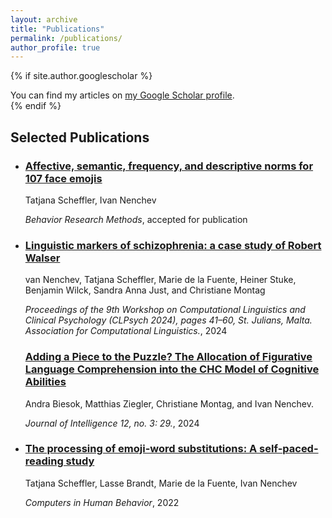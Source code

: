 ```yaml
---
layout: archive
title: "Publications"
permalink: /publications/
author_profile: true
---
```


{% if site.author.googlescholar %}
  <div class="wordwrap">You can find my articles on <a href="https://scholar.google.com/citations?hl=en&user=kjmxxD0AAAAJ">my Google Scholar profile</a>.</div>
{% endif %}


<h2>Selected Publications</h2>
<ul>
  <li>
    <h3><a href="https://semanticsarchive.net/Archive/mNiNGE1M/SchefflerNenchev2023-emoji-norms-preprint%20-%20Tatjana%20Scheffler.pdf">Affective, semantic, frequency, and descriptive norms for 107 face emojis</a></h3>
    <p>Tatjana Scheffler, Ivan Nenchev</p>
    <p><em>Behavior Research Methods</em>, accepted for publication</p>
  </li>
  <li>
    <h3><a href="https://aclanthology.org/2024.clpsych-1.4/">Linguistic markers of schizophrenia: a case study of Robert Walser</a></h3>
    <p>van Nenchev, Tatjana Scheffler, Marie de la Fuente, Heiner Stuke, Benjamin Wilck, Sandra Anna Just, and Christiane Montag</p>
    <p><em>Proceedings of the 9th Workshop on Computational Linguistics and Clinical Psychology (CLPsych 2024), pages 41–60, St. Julians, Malta. Association for Computational Linguistics.</em>, 2024</p>
  </li>
    <h3><a href="https://www.mdpi.com/2079-3200/12/3/29">Adding a Piece to the Puzzle? The Allocation of Figurative Language Comprehension into the CHC Model of Cognitive Abilities</a></h3>
    <p>Andra Biesok, Matthias Ziegler, Christiane Montag, and Ivan Nenchev.</p>
    <p><em>Journal of Intelligence 12, no. 3: 29.</em>, 2024</p>
  </li>
  <li>
    <h3><a href="https://www.sciencedirect.com/science/article/pii/S074756322100399X">The processing of emoji-word substitutions: A self-paced-reading study</a></h3>
    <p>Tatjana Scheffler, Lasse Brandt, Marie de la Fuente, Ivan Nenchev</p>
    <p><em>Computers in Human Behavior</em>, 2022</p>
  </li>
  
</ul>
